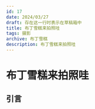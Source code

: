```yaml
---
id: 17
date: 2024/03/27
draft: 存在这一行时表示在草稿箱中
title: 布丁雪糕来拍照哇
tags: 摄影
archive: 布丁雪糕
description: 布丁雪糕来拍照哇
---
```

# 布丁雪糕来拍照哇
## 引言
